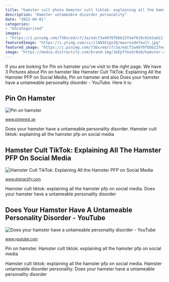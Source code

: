 ```yaml
---
title: "hamster cult photo Hamster cult tiktok: explaining all the hamster pfp on social media"
description: "Hamster untameable disorder personality"
date: "2022-04-01"
categories:
- "Uncategorized"
images:
- "https://i.pinimg.com/736x/ed/cf/3a/edcf3a4970fbbb22feef619c02e5ab22.jpg"
featuredImage: "https://i.ytimg.com/vi/ilAN3X1gnSQ/maxresdefault.jpg"
featured_image: "https://i.pinimg.com/736x/ed/cf/3a/edcf3a4970fbbb22feef619c02e5ab22.jpg"
image: "https://media.distractify.com/brand-img/3eEpffeod/0x0/hamster-cult-tiktok-1613925872079.jpg"
---
```


If you are looking for Pin on hamster you've visit to the right page. We have 3 Pictures about Pin on hamster like Hamster Cult TikTok: Explaining All the Hamster PFP on Social Media, Pin on hamster and also Does your hamster have a untameable personality disorder - YouTube. Here it is:

## Pin On Hamster

![Pin on hamster](https://i.pinimg.com/736x/ed/cf/3a/edcf3a4970fbbb22feef619c02e5ab22.jpg "Hamster cult tiktok: explaining all the hamster pfp on social media")

<small>www.pinterest.se</small>

Does your hamster have a untameable personality disorder. Hamster cult tiktok: explaining all the hamster pfp on social media

## Hamster Cult TikTok: Explaining All The Hamster PFP On Social Media

![Hamster Cult TikTok: Explaining All the Hamster PFP on Social Media](https://media.distractify.com/brand-img/3eEpffeod/0x0/hamster-cult-tiktok-1613925872079.jpg "Pin on hamster")

<small>www.distractify.com</small>

Hamster cult tiktok: explaining all the hamster pfp on social media. Does your hamster have a untameable personality disorder

## Does Your Hamster Have A Untameable Personality Disorder - YouTube

![Does your hamster have a untameable personality disorder - YouTube](https://i.ytimg.com/vi/ilAN3X1gnSQ/maxresdefault.jpg "Hamster untameable disorder personality")

<small>www.youtube.com</small>

Pin on hamster. Hamster cult tiktok: explaining all the hamster pfp on social media

Hamster cult tiktok: explaining all the hamster pfp on social media. Hamster untameable disorder personality. Does your hamster have a untameable personality disorder
